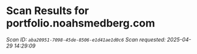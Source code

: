 # Scan Results for portfolio.noahsmedberg.com

*Scan ID: `aba20951-7098-45de-8506-e1d41ae1d0c6`*
*Scan requested: 2025-04-29 14:29:09*

